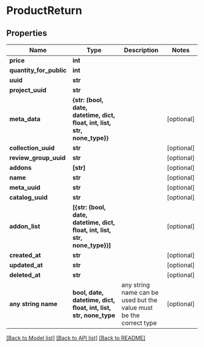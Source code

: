 # ProductReturn


## Properties
Name | Type | Description | Notes
------------ | ------------- | ------------- | -------------
**price** | **int** |  | 
**quantity_for_public** | **int** |  | 
**uuid** | **str** |  | 
**project_uuid** | **str** |  | 
**meta_data** | **{str: (bool, date, datetime, dict, float, int, list, str, none_type)}** |  | [optional] 
**collection_uuid** | **str** |  | [optional] 
**review_group_uuid** | **str** |  | [optional] 
**addons** | **[str]** |  | [optional] 
**name** | **str** |  | [optional] 
**meta_uuid** | **str** |  | [optional] 
**catalog_uuid** | **str** |  | [optional] 
**addon_list** | **[{str: (bool, date, datetime, dict, float, int, list, str, none_type)}]** |  | [optional] 
**created_at** | **str** |  | [optional] 
**updated_at** | **str** |  | [optional] 
**deleted_at** | **str** |  | [optional] 
**any string name** | **bool, date, datetime, dict, float, int, list, str, none_type** | any string name can be used but the value must be the correct type | [optional]

[[Back to Model list]](../README.md#documentation-for-models) [[Back to API list]](../README.md#documentation-for-api-endpoints) [[Back to README]](../README.md)


